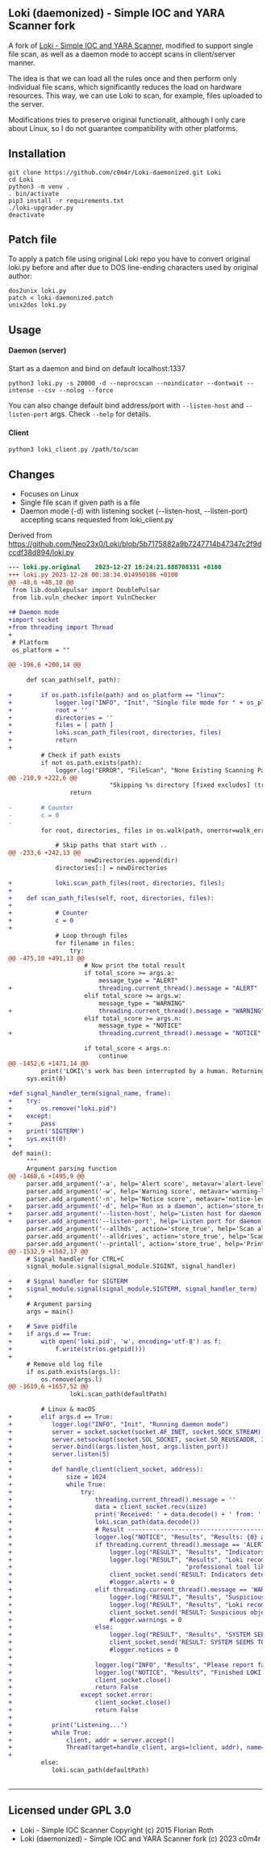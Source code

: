## Loki (daemonized) - Simple IOC and YARA Scanner fork

A fork of [Loki - Simple IOC and YARA Scanner](https://github.com/Neo23x0/Loki), modified to support single file scan, as well as a daemon mode to accept scans in client/server manner.

The idea is that we can load all the rules once and then perform only individual file scans, which significantly reduces the load on hardware resources. This way, we can use Loki to scan, for example, files uploaded to the server.

Modifications tries to preserve original functionalit, although I only care about Linux, so I do not guarantee compatibility with other platforms.

## Installation

```
git clone https://github.com/c0m4r/Loki-daemonized.git Loki
cd Loki
python3 -m venv .
. bin/activate
pip3 install -r requirements.txt
./loki-upgrader.py
deactivate
```

## Patch file

To apply a patch file using original Loki repo you have to convert original loki.py before and after due to DOS line-ending characters used by original author:

```
dos2unix loki.py
patch < loki-daemonized.patch
unix2dos loki.py
```

## Usage

#### Daemon (server)

Start as a daemon and bind on default localhost:1337

```
python3 loki.py -s 20000 -d --noprocscan --noindicator --dontwait --intense --csv --nolog --force
```

You can also change default bind address/port with `--listen-host` and `--listen-port` args. Check `--help` for details.

#### Client

```
python3 loki_client.py /path/to/scan
```

## Changes

* Focuses on Linux
* Single file scan if given path is a file
* Daemon mode (-d) with listening socket (--listen-host, --listen-port) accepting scans requested from loki_client.py

Derived from https://github.com/Neo23x0/Loki/blob/5b7175882a9b7247714b47347c2f9dccdf38d894/loki.py

```diff
--- loki.py.original	2023-12-27 18:24:21.888708331 +0100
+++ loki.py	2023-12-28 00:38:34.014950186 +0100
@@ -48,6 +48,10 @@
 from lib.doublepulsar import DoublePulsar
 from lib.vuln_checker import VulnChecker
 
+# Daemon mode
+import socket
+from threading import Thread
+
 # Platform
 os_platform = ""
 
@@ -196,6 +200,14 @@
 
     def scan_path(self, path):
 
+        if os.path.isfile(path) and os_platform == "linux":
+            logger.log("INFO", "Init", "Single file mode for " + os_platform)
+            root = ''
+            directories = ''
+            files = [ path ]
+            loki.scan_path_files(root, directories, files)
+            return
+
         # Check if path exists
         if not os.path.exists(path):
             logger.log("ERROR", "FileScan", "None Existing Scanning Path %s ...  " % path)
@@ -210,9 +222,6 @@
                            "Skipping %s directory [fixed excludes] (try using --force, --allhds or --alldrives)" % skip)
                 return
 
-        # Counter
-        c = 0
-
         for root, directories, files in os.walk(path, onerror=walk_error, followlinks=False):
 
             # Skip paths that start with ..
@@ -233,6 +242,13 @@
                     newDirectories.append(dir)
             directories[:] = newDirectories
 
+            loki.scan_path_files(root, directories, files);
+
+    def scan_path_files(self, root, directories, files):
+
+            # Counter
+            c = 0
+
             # Loop through files
             for filename in files:
                 try:
@@ -475,10 +491,13 @@
                     # Now print the total result
                     if total_score >= args.a:
                         message_type = "ALERT"
+                        threading.current_thread().message = "ALERT"
                     elif total_score >= args.w:
                         message_type = "WARNING"
+                        threading.current_thread().message = "WARNING"
                     elif total_score >= args.n:
                         message_type = "NOTICE"
+                        threading.current_thread().message = "NOTICE"
 
                     if total_score < args.n:
                         continue
@@ -1452,6 +1471,14 @@
         print('LOKI\'s work has been interrupted by a human. Returning to Asgard.')
     sys.exit(0)
 
+def signal_handler_term(signal_name, frame):
+    try:
+        os.remove("loki.pid")
+    except:
+        pass
+    print('SIGTERM')
+    sys.exit(0)
+
 def main():
     """
     Argument parsing function
@@ -1468,6 +1495,9 @@
     parser.add_argument('-a', help='Alert score', metavar='alert-level', default=100)
     parser.add_argument('-w', help='Warning score', metavar='warning-level', default=60)
     parser.add_argument('-n', help='Notice score', metavar='notice-level', default=40)
+    parser.add_argument('-d', help='Run as a daemon', action='store_true', default=False)
+    parser.add_argument('--listen-host', help='Listen host for daemon mode', metavar='listen-host', default='localhost')
+    parser.add_argument('--listen-port', help='Listen port for daemon mode', metavar='listen-port', type=int, default=1337)
     parser.add_argument('--allhds', action='store_true', help='Scan all local hard drives (Windows only)', default=False)
     parser.add_argument('--alldrives', action='store_true', help='Scan all drives (including network drives and removable media)', default=False)
     parser.add_argument('--printall', action='store_true', help='Print all files that are scanned', default=False)
@@ -1532,9 +1562,17 @@
     # Signal handler for CTRL+C
     signal_module.signal(signal_module.SIGINT, signal_handler)
 
+    # Signal handler for SIGTERM
+    signal_module.signal(signal_module.SIGTERM, signal_handler_term)
+
     # Argument parsing
     args = main()
 
+    # Save pidfile
+    if args.d == True:
+        with open('loki.pid', 'w', encoding='utf-8') as f:
+            f.write(str(os.getpid()))
+
     # Remove old log file
     if os.path.exists(args.l):
         os.remove(args.l)
@@ -1619,6 +1657,52 @@
                 loki.scan_path(defaultPath)
 
         # Linux & macOS
+        elif args.d == True:
+           logger.log("INFO", "Init", "Running daemon mode")
+           server = socket.socket(socket.AF_INET, socket.SOCK_STREAM)
+           server.setsockopt(socket.SOL_SOCKET, socket.SO_REUSEADDR, 1)
+           server.bind((args.listen_host, args.listen_port))
+           server.listen(5)
+              
+           def handle_client(client_socket, address):
+               size = 1024
+               while True:
+                   try:
+                       threading.current_thread().message = ''
+                       data = client_socket.recv(size)
+                       print('Received: ' + data.decode() + ' from: ' + str(address[0]) + ':' + str(address[1]))
+                       loki.scan_path(data.decode())
+                       # Result ----------------------------------------------------------
+                       logger.log("NOTICE", "Results", "Results: {0} alerts, {1} warnings, {2} notices".format(logger.alerts, logger.warnings, logger.notices))
+                       if threading.current_thread().message == 'ALERT':
+                           logger.log("RESULT", "Results", "Indicators detected!")
+                           logger.log("RESULT", "Results", "Loki recommends checking the elements on virustotal.com or Google and triage with a "
+                                                "professional tool like THOR https://nextron-systems.com/thor in corporate networks.")
+                           client_socket.send('RESULT: Indicators detected!'.encode())
+                           #logger.alerts = 0
+                       elif threading.current_thread().message == 'WARNING':
+                           logger.log("RESULT", "Results", "Suspicious objects detected!")
+                           logger.log("RESULT", "Results", "Loki recommends a deeper analysis of the suspicious objects.")
+                           client_socket.send('RESULT: Suspicious objects detected!'.encode())
+                           #logger.warnings = 0
+                       else:
+                           logger.log("RESULT", "Results", "SYSTEM SEEMS TO BE CLEAN.")
+                           client_socket.send('RESULT: SYSTEM SEEMS TO BE CLEAN.'.encode())
+                           #logger.notices = 0
+
+                       logger.log("INFO", "Results", "Please report false positives via https://github.com/Neo23x0/signature-base")
+                       logger.log("NOTICE", "Results", "Finished LOKI Scan SYSTEM: %s TIME: %s" % (getHostname(os_platform), getSyslogTimestamp()))
+                       client_socket.close()
+                       return False
+                   except socket.error:
+                       client_socket.close()
+                       return False
+
+           print('Listening...')
+           while True:
+               client, addr = server.accept()
+               Thread(target=handle_client, args=(client, addr), name=str(addr[0]) + ":" + str(addr[1])).start()
+
         else:
            loki.scan_path(defaultPath)
 
```

---
## Licensed under GPL 3.0
* Loki - Simple IOC Scanner Copyright (c) 2015 Florian Roth
* Loki (daemonized) - Simple IOC and YARA Scanner fork (c) 2023 c0m4r
